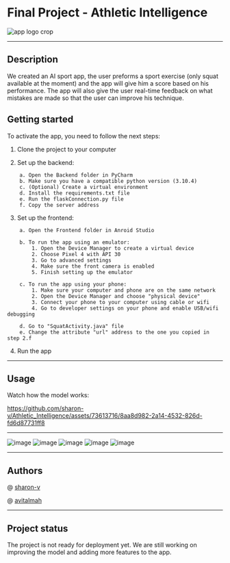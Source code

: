 # Final Project - Athletic Intelligence
![app logo crop](https://github.com/sharon-v/Athletic_Intelligence/assets/73613716/b8ceb3e0-3336-4da1-a778-d2f126fdb315)
***

## Description

We created an AI sport app, the user preforms a sport exercise (only squat available at the moment) and the app will
give him a score based on his performance. The app will also give the user real-time feedback on what mistakes are made
so that the user can improve his technique.

## Getting started

To activate the app, you need to follow the next steps:

1. Clone the project to your computer


2. Set up the backend:
```
    a. Open the Backend folder in PyCharm
    b. Make sure you have a compatible python version (3.10.4)
    c. (Optional) Create a virtual environment
    d. Install the requirements.txt file
    e. Run the flaskConnection.py file
    f. Copy the server address
```

3. Set up the frontend:
```
    a. Open the Frontend folder in Anroid Studio
    
    b. To run the app using an emulator:
        1. Open the Device Manager to create a virtual device
        2. Choose Pixel 4 with API 30
        3. Go to advanced settings
        4. Make sure the front camera is enabled 
        5. Finish setting up the emulator
        
    c. To run the app using your phone:
        1. Make sure your computer and phone are on the same network
        2. Open the Device Manager and choose "physical device"
        3. Connect your phone to your computer using cable or wifi
        4. Go to developer settings on your phone and enable USB/wifi debugging
        
    d. Go to "SquatActivity.java" file 
    e. Change the attribute "url" address to the one you copied in step 2.f
```
4. Run the app

***
## Usage
Watch how the model works:

https://github.com/sharon-v/Athletic_Intelligence/assets/73613716/8aa8d982-2a14-4532-826d-fd6d87731ff8
***
![image](https://github.com/sharon-v/Athletic_Intelligence/assets/73613716/0ee5196a-8d65-45cc-b89f-9cd89a103c48)
![image](https://github.com/sharon-v/Athletic_Intelligence/assets/73613716/5533caaf-3322-466b-9d72-2b40d66808fe)
![image](https://github.com/sharon-v/Athletic_Intelligence/assets/73613716/85139840-9533-4870-8084-abbddbd05ac6)
![image](https://github.com/sharon-v/Athletic_Intelligence/assets/73613716/4eb4fa04-4600-4b54-80e2-227804115ee2)
![image](https://github.com/sharon-v/Athletic_Intelligence/assets/73613716/842edc90-4186-4859-97aa-57b14ca5ea9c)

***
## Authors

@ [sharon-v](https://github.com/sharon-v)

@ [avitalmah](https://github.com/avitalmah)

***
## Project status

The project is not ready for deployment yet. We are still working on improving the model and adding more features to the app.


